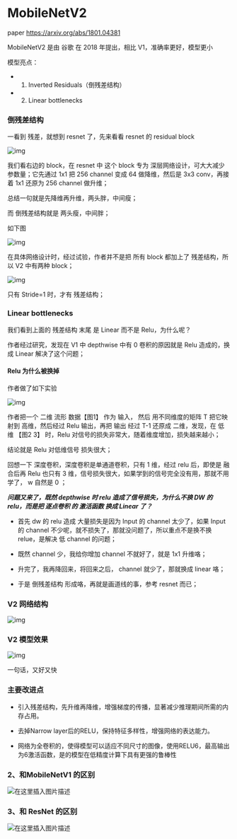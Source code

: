 # MobileNetV2

paper https://arxiv.org/abs/1801.04381

MobileNetV2 是由 谷歌 在 2018 年提出，相比 V1，准确率更好，模型更小

模型亮点：

* 1. Inverted Residuals（倒残差结构）

* 2. Linear bottlenecks

###  倒残差结构

一看到 残差，就想到 resnet 了，先来看看 resnet 的 residual block





![img](https://img2020.cnblogs.com/blog/1603920/202003/1603920-20200328105018643-407641202.png)





我们看右边的 block，在 resnet 中 这个 block 专为 深层网络设计，可大大减少 参数量；它先通过 1x1 把 256 channel 变成 64 做降维，然后是 3x3 conv，再接着 1x1 还原为 256 channel 做升维；

总结一句就是先降维再升维，两头胖，中间瘦；

而 倒残差结构就是 两头瘦，中间胖；

如下图





![img](https://img2020.cnblogs.com/blog/1603920/202003/1603920-20200328104150796-1753778775.png)

在具体网络设计时，经过试验，作者并不是把 所有 block 都加上了 残差结构，所以 V2 中有两种 block；



![img](https://img2020.cnblogs.com/blog/1603920/202003/1603920-20200328133236114-853957794.png)





只有 Stride=1 时，才有 残差结构； 

### Linear bottlenecks





我们看到上面的 残差结构 末尾 是 Linear 而不是 Relu，为什么呢？

作者经过研究，发现在 V1 中 depthwise 中有 0 卷积的原因就是 Relu 造成的，换成 Linear 解决了这个问题；

#### Relu 为什么被换掉

作者做了如下实验





![img](https://img2020.cnblogs.com/blog/1603920/202003/1603920-20200328134412385-936349062.png)





作者把一个 二维 流形 数据【图1】 作为 输入， 然后 用不同维度的矩阵 T 把它映射到 高维，然后经过 Relu 输出，再把 输出 经过 T-1 还原成 二维，发现，在 低维 【图2 3】 时，Relu 对信号的损失非常大，随着维度增加，损失越来越小；

结论就是 Relu 对低维信号 损失很大；

回想一下 深度卷积，深度卷积是单通道卷积，只有 1 维，经过 relu 后，即使是 融合后再 Relu 也只有 3 维，信号损失很大，如果学到的信号完全没有用，那就不用学了， w 自然是 0 ；

***问题又来了，既然 depthwise 时 relu 造成了信号损失，为什么不换 DW 的 relu，而是把 逐点卷积 的 激活函数 换成 Linear 了？***

* 首先 dw 的 relu 造成 大量损失是因为 Input 的 channel 太少了，如果 Input 的 channel 不少呢，就不损失了，那就没问题了，所以重点不是换不换 relue，是解决 低 channel 的问题；

*  既然 channel 少，我给你增加 channel 不就好了，就是 1x1 升维咯；

* 升完了，我再降回来，将回来之后， channel 就少了，那就换成 linear 咯；

* 于是 倒残差结构 形成咯，再就是画道线的事，参考 resnet 而已；

###  V2 网络结构



![img](https://img2020.cnblogs.com/blog/1603920/202003/1603920-20200328141938502-2069448710.png)

### V2 模型效果



![img](https://img2020.cnblogs.com/blog/1603920/202003/1603920-20200328143535644-1749111925.png) 



一句话，又好又快 

### 主要改进点

* 引入残差结构，先升维再降维，增强梯度的传播，显著减少推理期间所需的内存占用。

* 去掉Narrow layer后的RELU，保持特征多样性，增强网络的表达能力。

* 网络为全卷积的，使得模型可以适应不同尺寸的图像，使用RELU6，最高输出为6激活函数，是的模型在低精度计算下具有更强的鲁棒性



 ### 2、和MobileNetV1 的区别

![在这里插入图片描述](https://img-blog.csdn.net/20181011145544730)



### 3、和 ResNet 的区别



  ![在这里插入图片描述](https://img-blog.csdn.net/2018101114564733)